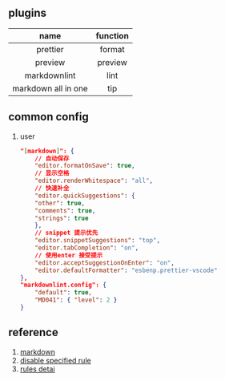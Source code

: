 ## plugins

|     name     | function |
| :----------: | :------: |
|   prettier   |  format  |
|   preview    | preview  |
| markdownlint |   lint   |
|  markdown all in one| tip|

## common config

1. user

   ```json
   "[markdown]": {
       // 自动保存
       "editor.formatOnSave": true,
       // 显示空格
       "editor.renderWhitespace": "all",
       // 快速补全
       "editor.quickSuggestions": {
       "other": true,
       "comments": true,
       "strings": true
       },
       // snippet 提示优先
       "editor.snippetSuggestions": "top",
       "editor.tabCompletion": "on",
       // 使用enter 接受提示
       "editor.acceptSuggestionOnEnter": "on",
       "editor.defaultFormatter": "esbenp.prettier-vscode"
   },
   "markdownlint.config": {
       "default": true,
       "MD041": { "level": 2 }
   }
   ```
   
## reference

1. [markdown](https://www.markdownguide.org/basic-syntax/)
2. [disable specified rule](https://superuser.com/questions/1295409/how-do-i-change-markdownlint-settings-in-visual-studio-code)
3. [rules detai](https://www.jianshu.com/p/51523a1c6fe1)

